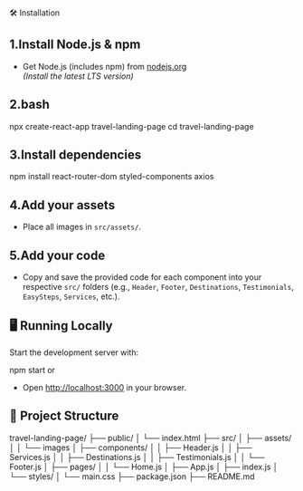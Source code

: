 
🛠️ Installation

## 1.Install Node.js & npm

- Get Node.js (includes npm) from [nodejs.org](https://nodejs.org/)  
  *(Install the latest LTS version)*

## 2.bash
npx create-react-app travel-landing-page
cd travel-landing-page


## 3.Install dependencies

npm install react-router-dom styled-components axios


## 4.Add your assets

- Place all images  in `src/assets/`.

## 5.Add your code

- Copy and save the provided code for each component into your respective `src/` folders (e.g., `Header`, `Footer`, `Destinations`, `Testimonials`, `EasySteps`, `Services`, etc.).

## 🖥️ Running Locally

Start the development server with:

npm start
or
- Open [http://localhost:3000](http://localhost:3000) in your browser.



## 📂 Project Structure

travel-landing-page/
├── public/
│   └── index.html
├── src/
│   ├── assets/
│   │   └── images
│   ├── components/
│   │   ├── Header.js
│   │   ├── Services.js
│   │   ├── Destinations.js
│   │   ├── Testimonials.js
│   │   └── Footer.js
│   ├── pages/
│   │   └── Home.js
│   ├── App.js
│   ├── index.js
│   └── styles/
│       └── main.css
├── package.json
├── README.md

